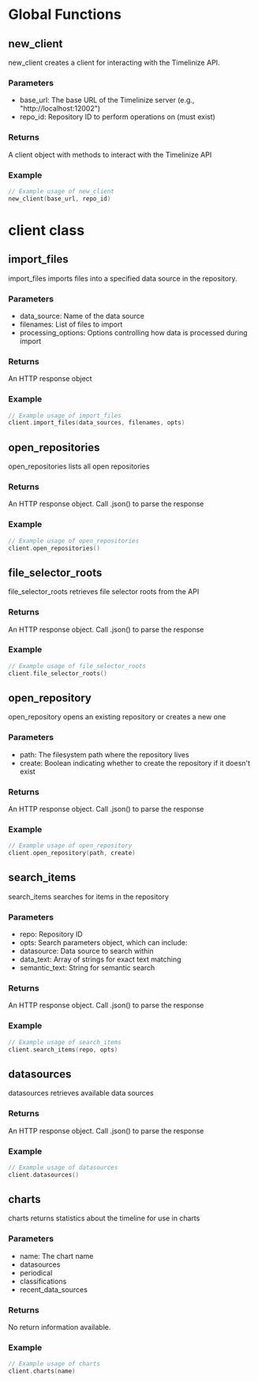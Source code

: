# Global Functions

## new_client

new_client creates a client for interacting with the Timelinize API.

### Parameters

- base_url: The base URL of the Timelinize server (e.g., "http://localhost:12002")
- repo_id: Repository ID to perform operations on (must exist)

### Returns

A client object with methods to interact with the Timelinize API

### Example

```go
// Example usage of new_client
new_client(base_url, repo_id)
```

# client class

## import_files

import_files imports files into a specified data source in the repository.

### Parameters

- data_source: Name of the data source
- filenames: List of files to import
- processing_options: Options controlling how data is processed during import

### Returns

An HTTP response object

### Example

```go
// Example usage of import_files
client.import_files(data_sources, filenames, opts)
```

## open_repositories

open_repositories lists all open repositories

### Returns

An HTTP response object. Call .json() to parse the response

### Example

```go
// Example usage of open_repositories
client.open_repositories()
```

## file_selector_roots

file_selector_roots retrieves file selector roots from the API

### Returns

An HTTP response object. Call .json() to parse the response

### Example

```go
// Example usage of file_selector_roots
client.file_selector_roots()
```

## open_repository

open_repository opens an existing repository or creates a new one

### Parameters

- path: The filesystem path where the repository lives
- create: Boolean indicating whether to create the repository if it doesn't exist

### Returns

An HTTP response object. Call .json() to parse the response

### Example

```go
// Example usage of open_repository
client.open_repository(path, create)
```

## search_items

search_items searches for items in the repository

### Parameters

- repo: Repository ID
- opts: Search parameters object, which can include:
- datasource: Data source to search within
- data_text: Array of strings for exact text matching
- semantic_text: String for semantic search

### Returns

An HTTP response object. Call .json() to parse the response

### Example

```go
// Example usage of search_items
client.search_items(repo, opts)
```

## datasources

datasources retrieves available data sources

### Returns

An HTTP response object. Call .json() to parse the response

### Example

```go
// Example usage of datasources
client.datasources()
```

## charts

charts returns statistics about the timeline for use in charts

### Parameters

- name: The chart name
- datasources
- periodical
- classifications
- recent_data_sources

### Returns

No return information available.

### Example

```go
// Example usage of charts
client.charts(name)
```
